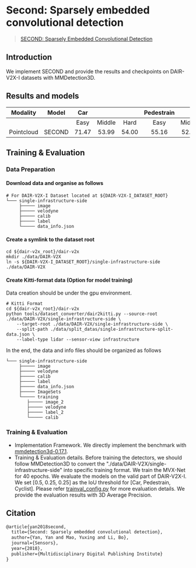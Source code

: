 # Second: Sparsely embedded convolutional detection

> [SECOND: Sparsely Embedded Convolutional Detection](https://www.mdpi.com/1424-8220/18/10/3337)

## Introduction
We implement SECOND and provide the results and checkpoints on DAIR-V2X-I datasets with MMDetection3D.

## Results and models
|  Modality  |     Model    |  Car  |        |       | Pedestrain |        |       | Cyclist |        |       | Download |
|:----------:|:------------:|:-----:|:------:|:-----:|:----------:|:------:|:-----:|:-------:|:------:|:-----:|:--------:|
|            |              |  Easy | Middle |  Hard |    Easy    | Middle |  Hard |   Easy  | Middle |  Hard |          |
| Pointcloud | SECOND       | 71.47 | 53.99  | 54.00 | 55.16      | 52.49  | 52.52 | 54.68   | 31.05  | 31.19 | [model](https://drive.google.com/file/d/1kqIqwebq51OeAl15NkQppTSmDrzMv9F9/view?usp=sharing) |

## Training & Evaluation

### Data Preparation
#### Download data and organise as follows

```
# For DAIR-V2X-I Dataset located at ${DAIR-V2X-I_DATASET_ROOT}
└─── single-infrastructure-side
     ├───── image
     ├───── velodyne
     ├───── calib
     ├───── label
     └───── data_info.json        
```

#### Create a symlink to the dataset root

```
cd ${dair-v2x_root}/dair-v2x
mkdir ./data/DAIR-V2X
ln -s ${DAIR-V2X-I_DATASET_ROOT}/single-infrastructure-side ./data/DAIR-V2X
```

#### Create Kitti-format data (Option for model training)

Data creation should be under the gpu environment.
```commandline
# Kitti Format
cd ${dair-v2x_root}/dair-v2x
python tools/dataset_converter/dair2kitti.py --source-root ./data/DAIR-V2X/single-infrastructure-side \
    --target-root ./data/DAIR-V2X/single-infrastructure-side \
    --split-path ./data/split_datas/single-infrastructure-split-data.json \
    --label-type lidar --sensor-view infrastructure
```
In the end, the data and info files should be organized as follows
```
└─── single-infrastructure-side               
     ├───── image
     ├───── velodyne
     ├───── calib
     ├───── label
     ├───── data_info.json
     ├───── ImageSets
     └───── training
        ├───── image_2
        ├───── velodyne
        ├───── label_2
        └───── calib
```

### Training & Evaluation

* Implementation Framework. We directly implement the benchmark with [mmdetection3d-0.17.1](https://github.com/open-mmlab/mmdetection3d/tree/v0.17.1).
* Training & Evaluation details. 
  Before training the detectors, we should follow MMDetection3D to convert the "./data/DAIR-V2X/single-infrastructure-side" into specific training format.
  We train the MVX-Net for 40 epochs.
  We evaluate the models on the valid part of DAIR-V2X-I. 
  We set [0.5, 0.25, 0.25] as the IoU threshold for [Car, Pedestrain, Cyclist]. 
  Please refer [trainval_config.py](./trainval_config.py) for more evaluation details.
  We provide the evaluation results with 3D Average Precision.
  

## Citation

```latex
@article{yan2018second,
  title={Second: Sparsely embedded convolutional detection},
  author={Yan, Yan and Mao, Yuxing and Li, Bo},
  journal={Sensors},
  year={2018},
  publisher={Multidisciplinary Digital Publishing Institute}
}
```